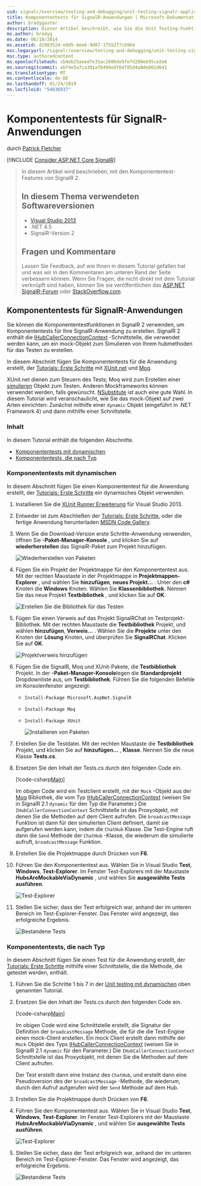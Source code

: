```yaml
---
uid: signalr/overview/testing-and-debugging/unit-testing-signalr-applications
title: Komponententests für SignalR-Anwendungen | Microsoft-Dokumentation
author: bradygaster
description: Dieser Artikel beschreibt, wie Sie die Unit Testing-Funktionen von SignalR 2.0 zu verwenden.
ms.author: bradyg
ms.date: 06/10/2014
ms.assetid: d1983524-e0d5-4ee6-9d87-1f552f7cb964
msc.legacyurl: /signalr/overview/testing-and-debugging/unit-testing-signalr-applications
msc.type: authoredcontent
ms.openlocfilehash: cb4eb25aeedfe31ac2606de9fe7d280eb95ce2e6
ms.sourcegitcommit: ebf4e5a7ca301af8494edf64f85d4a8deb61d641
ms.translationtype: MT
ms.contentlocale: de-DE
ms.lasthandoff: 01/24/2019
ms.locfileid: "54836037"
---
```

<a name="unit-testing-signalr-applications"></a>Komponententests für SignalR-Anwendungen
====================
durch [Patrick Fletcher](https://github.com/pfletcher)

[!INCLUDE [Consider ASP.NET Core SignalR](~/includes/signalr/signalr-version-disambiguation.md)]

> In diesem Artikel wird beschrieben, mit den Komponententest-Features von SignalR 2.
>
> ## <a name="software-versions-used-in-this-topic"></a>In diesem Thema verwendeten Softwareversionen
>
>
> - [Visual Studio 2013](https://my.visualstudio.com/Downloads?q=visual%20studio%202013)
> - .NET 4.5
> - SignalR-Version 2
>
>
>
> ## <a name="questions-and-comments"></a>Fragen und Kommentare
>
> Lassen Sie Feedback, auf wie Ihnen in diesem Tutorial gefallen hat und was wir in den Kommentaren am unteren Rand der Seite verbessern können. Wenn Sie Fragen, die nicht direkt mit dem Tutorial verknüpft sind haben, können Sie sie veröffentlichen das [ASP.NET SignalR-Forum](https://forums.asp.net/1254.aspx/1?ASP+NET+SignalR) oder [StackOverflow.com](http://stackoverflow.com/).


<a id="unit"></a>
## <a name="unit-testing-signalr-applications"></a>Komponententests für SignalR-Anwendungen

Sie können die Komponententestfunktionen in SignalR 2 verwenden, um Komponententests für Ihre SignalR-Anwendung zu erstellen. SignalR 2 enthält die [IHubCallerConnectionContext](https://msdn.microsoft.com/library/microsoft.aspnet.signalr.hubs.ihubcallerconnectioncontext(v=vs.118).aspx) -Schnittstelle, die verwendet werden kann, um ein mock-Objekt zum Simulieren von Ihrem hubmethoden für das Testen zu erstellen.

In diesem Abschnitt fügen Sie Komponententests für die Anwendung erstellt, der [Tutorials: Erste Schritte](../getting-started/tutorial-getting-started-with-signalr.md) mit [XUnit.net](https://github.com/xunit/xunit) und [Moq](https://github.com/Moq/moq4).

XUnit.net dienen zum Steuern des Tests; Moq wird zum Erstellen einer [simulieren](http://en.wikipedia.org/wiki/Mock_object) Objekt zum Testen. Anderen Mockframeworks können verwendet werden, falls gewünscht. [NSubstitute](http://nsubstitute.github.io/) ist auch eine gute Wahl. In diesem Tutorial wird veranschaulicht, wie Sie das mock-Objekt auf zwei Arten einrichten: Zunächst mithilfe einer `dynamic` Objekt (eingeführt in .NET Framework 4) und dann mithilfe einer Schnittstelle.

### <a name="contents"></a>Inhalt

In diesem Tutorial enthält die folgenden Abschnitte.

- [Komponententests mit dynamischen](#dynamic)
- [Komponententests, die nach Typ](#type)

<a id="dynamic"></a>
### <a name="unit-testing-with-dynamic"></a>Komponententests mit dynamischen

In diesem Abschnitt fügen Sie einen Komponententest für die Anwendung erstellt, der [Tutorials: Erste Schritte](../getting-started/tutorial-getting-started-with-signalr.md) ein dynamisches Objekt verwenden.

1. Installieren Sie die [XUnit Runner Erweiterung](https://visualstudiogallery.msdn.microsoft.com/463c5987-f82b-46c8-a97e-b1cde42b9099) für Visual Studio 2013.
2. Entweder ist zum Abschließen der [Tutorials: Erste Schritte](../getting-started/tutorial-getting-started-with-signalr.md), oder die fertige Anwendung herunterladen [MSDN Code Gallery](https://code.msdn.microsoft.com/SignalR-Getting-Started-b9d18aa9).
3. Wenn Sie die Download-Version erste Schritte-Anwendung verwenden, öffnen Sie **-Paket-Manager-Konsole** , und klicken Sie auf **wiederherstellen** das SignalR-Paket zum Projekt hinzufügen.

    ![Wiederherstellen von Paketen](unit-testing-signalr-applications/_static/image1.png)
4. Fügen Sie ein Projekt der Projektmappe für den Komponententest aus. Mit der rechten Maustaste in der Projektmappe in **Projektmappen-Explorer** , und wählen Sie **hinzufügen**, **neues Projekt...** . Unter den **c#** Knoten die **Windows** Knoten. Wählen Sie **Klassenbibliothek**. Nennen Sie das neue Projekt **Testbibliothek** , und klicken Sie auf **OK**.

    ![Erstellen Sie die Bibliothek für das Testen](unit-testing-signalr-applications/_static/image2.png)
5. Fügen Sie einen Verweis auf das Projekt SignalRChat im Testprojekt-Bibliothek. Mit der rechten Maustaste die **Testbibliothek** Projekt, und wählen **hinzufügen**, **Verweis...** . Wählen Sie die **Projekte** unter den Knoten der **Lösung** Knoten, und überprüfen Sie **SignalRChat**. Klicken Sie auf **OK**.

    ![Projektverweis hinzufügen](unit-testing-signalr-applications/_static/image3.png)
6. Fügen Sie die SignalR, Moq und XUnit-Pakete, die **Testbibliothek** Projekt. In der **-Paket-Manager-Konsole**legen die **Standardprojekt** Dropdownliste aus, um **Testbibliothek**. Führen Sie die folgenden Befehle im Konsolenfenster angezeigt:

   - `Install-Package Microsoft.AspNet.SignalR`
   - `Install-Package Moq`
   - `Install-Package XUnit`

     ![Installieren von Paketen](unit-testing-signalr-applications/_static/image4.png)
7. Erstellen Sie die Testdatei. Mit der rechten Maustaste die **Testbibliothek** Projekt, und klicken Sie auf **hinzufügen...** , **Klasse**. Nennen Sie die neue Klasse **Tests.cs**.
8. Ersetzen Sie den Inhalt der Tests.cs durch den folgenden Code ein.

    [!code-csharp[Main](unit-testing-signalr-applications/samples/sample1.cs)]

    Im obigen Code wird ein Testclient erstellt, mit der `Mock` -Objekt aus der [Moq](https://github.com/Moq/moq4) Bibliothek, die vom Typ [IHubCallerConnectionContext](https://msdn.microsoft.com/library/microsoft.aspnet.signalr.hubs.ihubcallerconnectioncontext(v=vs.118).aspx) (weisen Sie in SignalR 2.1 `dynamic` für den Typ die Parameter.) Die `IHubCallerConnectionContext` Schnittstelle ist das Proxyobjekt, mit denen Sie die Methoden auf dem Client aufrufen. Die `broadcastMessage` Funktion ist dann für den simulierten Client definiert, damit sie aufgerufen werden kann, indem die `ChatHub` Klasse. Die Test-Engine ruft dann die `Send` Methode der `ChatHub` -Klasse, die wiederum die simulierte aufruft, `broadcastMessage` Funktion.
9. Erstellen Sie die Projektmappe durch Drücken von **F6**.
10. Führen Sie den Komponententest aus. Wählen Sie in Visual Studio **Test**, **Windows**, **Test-Explorer**. Im Fenster Test-Explorers mit der Maustaste **HubsAreMockableViaDynamic** , und wählen Sie **ausgewählte Tests ausführen**.

    ![Test-Explorer](unit-testing-signalr-applications/_static/image5.png)
11. Stellen Sie sicher, dass der Test erfolgreich war, anhand der im unteren Bereich im Test-Explorer-Fenster. Das Fenster wird angezeigt, das erfolgreiche Ergebnis.

    ![Bestandene Tests](unit-testing-signalr-applications/_static/image6.png)

<a id="type"></a>
### <a name="unit-testing-by-type"></a>Komponententests, die nach Typ

In diesem Abschnitt fügen Sie einen Test für die Anwendung erstellt, der [Tutorials: Erste Schritte](../getting-started/tutorial-getting-started-with-signalr.md) mithilfe einer Schnittstelle, die die Methode, die getestet werden, enthält.

1. Führen Sie die Schritte 1 bis 7 in der [Unit testing mit dynamischen](#dynamic) oben genannten Tutorial.
2. Ersetzen Sie den Inhalt der Tests.cs durch den folgenden Code ein.

    [!code-csharp[Main](unit-testing-signalr-applications/samples/sample2.cs)]

    Im obigen Code wird eine Schnittstelle erstellt, die Signatur der Definition der `broadcastMessage` Methode, die für die die Test-Engine einen mock-Client erstellen. Ein mock Client erstellt dann mithilfe der `Mock` Objekt des Typs [IHubCallerConnectionContext](https://msdn.microsoft.com/library/microsoft.aspnet.signalr.hubs.ihubcallerconnectioncontext(v=vs.118).aspx) (weisen Sie in SignalR 2.1 `dynamic` für den Parameter.) Die `IHubCallerConnectionContext` Schnittstelle ist das Proxyobjekt, mit denen Sie die Methoden auf dem Client aufrufen.

    Der Test erstellt dann eine Instanz des `ChatHub`, und erstellt dann eine Pseudoversion des der `broadcastMessage` -Methode, die wiederum, durch den Aufruf aufgerufen wird der `Send` Methode auf dem Hub.
3. Erstellen Sie die Projektmappe durch Drücken von **F6**.
4. Führen Sie den Komponententest aus. Wählen Sie in Visual Studio **Test**, **Windows**, **Test-Explorer**. Im Fenster Test-Explorers mit der Maustaste **HubsAreMockableViaDynamic** , und wählen Sie **ausgewählte Tests ausführen**.

    ![Test-Explorer](unit-testing-signalr-applications/_static/image7.png)
5. Stellen Sie sicher, dass der Test erfolgreich war, anhand der im unteren Bereich im Test-Explorer-Fenster. Das Fenster wird angezeigt, das erfolgreiche Ergebnis.

    ![Bestandene Tests](unit-testing-signalr-applications/_static/image8.png)
